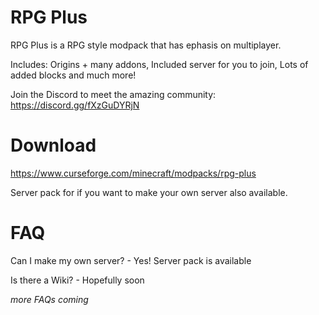 # RPG Plus
RPG Plus is a RPG style modpack that has ephasis on multiplayer.

Includes: Origins + many addons, Included server for you to join, Lots of added blocks and much more!

Join the Discord to meet the amazing community: https://discord.gg/fXzGuDYRjN

# Download
https://www.curseforge.com/minecraft/modpacks/rpg-plus

Server pack for if you want to make your own server also available.

# FAQ
Can I make my own server? - Yes! Server pack is available

Is there a Wiki? - Hopefully soon 

*more FAQs coming*


